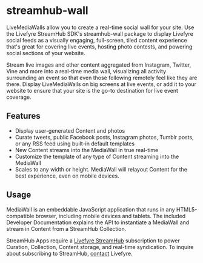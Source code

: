 # streamhub-wall

LiveMediaWalls allow you to create a real-time social wall for your site. Use the Livefyre StreamHub SDK's streamhub-wall package to display Livefyre social feeds as a visually engaging, full-screen, tiled content experience that's great for covering live events, hosting photo contests, and powering social sections of your website.

Stream live images and other content aggregated from Instagram, Twitter, Vine and more into a real-time media wall, visualizing all activity surrounding an event so that even those following remotely feel like they are there. Display LiveMediaWalls on big screens at live events, or add it to your website to ensure that your site is the go-to destination for live event coverage.

## Features

* Display user-generated Content and photos
* Curate tweets, public Facebook posts, Instagram photos, Tumblr posts, or any RSS feed using built-in default templates
* New Content streams into the MediaWall in true real-time
* Customize the template of any type of Content streaming into the MediaWall
* Scales to any width or height. MediaWall will relayout Content for the best experience, even on mobile devices.


## Usage

MediaWall is an embeddable JavaScript application that runs in any HTML5-compatible browser, including mobile devices and tablets. The included Developer Documentation explains the API to instantiate a MediaWall and stream in Content from a StreamHub Collection.

StreamHub Apps require a [Livefyre StreamHub](http://www.livefyre.com/streamhub/) subscription to power Curation, Collection, Content storage, and real-time syndication. To inquire about subscribing to StreamHub, [contact](http://www.livefyre.com/contact/) Livefyre.
